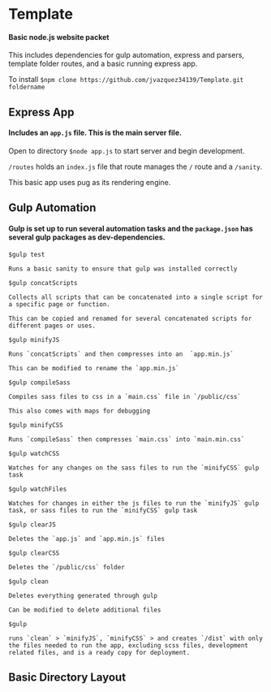 # Template
 #### Basic node.js website packet

 This includes dependencies for gulp automation, express and parsers, template folder routes, and a basic running express app.

 To install `$npm clone https://github.com/jvazquez34139/Template.git foldername`

## Express App
  #### Includes an `app.js` file. This is the main server file.

  Open to directory `$node app.js` to start server and begin development.

  `/routes` holds an `index.js` file that route manages the `/` route and a `/sanity`.

  This basic app uses pug as its rendering engine.
## Gulp Automation
  #### Gulp is set up to run several automation tasks and the `package.json` has several gulp packages as dev-dependencies.

  `$gulp test`

    Runs a basic sanity to ensure that gulp was installed correctly

  `$gulp concatScripts`

    Collects all scripts that can be concatenated into a single script for a specific page or function.

    This can be copied and renamed for several concatenated scripts for different pages or uses.

  `$gulp minifyJS`

    Runs `concatScripts` and then compresses into an  `app.min.js`

    This can be modified to rename the `app.min.js`

  `$gulp compileSass`

    Compiles sass files to css in a `main.css` file in `/public/css`

    This also comes with maps for debugging

  `$gulp minifyCSS`

    Runs `compileSass` then compresses `main.css` into `main.min.css`

  `$gulp watchCSS`

    Watches for any changes on the sass files to run the `minifyCSS` gulp task

  `$gulp watchFiles`

    Watches for changes in either the js files to run the `minifyJS` gulp task, or sass files to run the `minifyCSS` gulp task

  `$gulp clearJS`

    Deletes the `app.js` and `app.min.js` files

  `$gulp clearCSS`

    Deletes the `/public/css` folder

  `$gulp clean`

    Deletes everything generated through gulp

    Can be modified to delete additional files

  `$gulp`

    runs `clean` > `minifyJS`, `minifyCSS` > and creates `/dist` with only the files needed to run the app, excluding scss files, development related files, and is a ready copy for deployment.

## Basic Directory Layout
